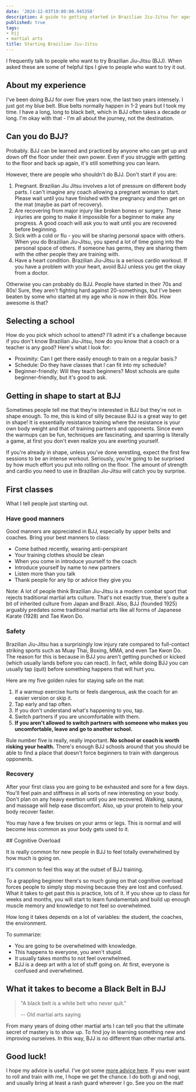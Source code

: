 ```yaml
---
date: '2024-12-03T19:00:00.945358'
description: A guide to getting started in Brazilian Jiu-Jitsu for ages 5 to 100.
published: true
tags: 
- bjj
- martial arts
title: Starting Brazilian Jiu-Jitsu
---
```


I frequently talk to people who want to try Brazilian Jiu-Jitsu (BJJ). When asked these are some of helpful tips I give to people who want to try it out.

## About my experience

I've been doing BJJ for over five years now, the last two years intensely. I just got my blue belt. Blue belts normally happen in 1-2 years but I took my time. I have a long, long to black belt, which in BJJ often takes a decade or long. I'm okay with that - I'm all about the journey, not the destination.

## Can you do BJJ?

Probably. BJJ can be learned and practiced by anyone who can get up and down off the floor under their own power. Even if you struggle with getting to the floor and back up again, it's still something you can learn.

However, there are people who shouldn't do BJJ. Don't start if you are:

1. Pregnant. Brazilian Jiu Jitsu involves a lot of pressure on different body parts. I can't imagine any coach allowing a pregnant woman to start. Please wait until you have finished with the pregnancy and then get on the mat (maybe as part of recovery). 
2. Are recovering from major injury like broken bones or surgery. These injuries are going to make it impossible for a beginner to make any progress. A good coach will ask you to wait until you are recovered before beginning.
3. Sick with a cold or flu - you will be sharing personal space with others. When you do Brazilian Jiu-Jitsu, you spend a lot of time going into the personal space of others. If someone has germs, they are sharing them with the other people they are training with. 
4. Have a heart condition. Brazilian Jiu-Jitsu is a serious cardio workout. If you have a problem with your heart, avoid BJJ unless you get the okay from a doctor.

Otherwise you can probably do BJJ. People have started in their 70s and 80s! Sure, they aren't fighting hard against 20-somethings, but I've been beaten by some who started at my age who is now in their 80s. How awesome is that?

## Selecting a school

How do you pick which school to attend? I'll admit it's a challenge because if you don't know Brazilian Jiu-Jitsu, how do you know that a coach or a teacher is any good? Here's what I look for:

- Proximity: Can I get there easily enough to train on a regular basis.?
- Schedule: Do they have classes that I can fit into my schedule?
- Beginner-friendly: Will they teach beginners? Most schools are quite beginner-friendly, but it's good to ask. 

## Getting in shape to start at BJJ

Sometimes people tell me that they're interested in BJJ but they're not in shape enough. To me, this is kind of silly because BJJ is a great way to get in shape! It is essentially resistance training where the resistance is your own body weight and that of training partners and opponents. Since even the warmups can be fun, techniques are fascinating, and sparring is literally a game, at first you don't even realize you are exerting yourself. 

If you're already in shape, unless you've done wrestling, expect the first few sessions to be an intense workout. Seriously, you're going to be surprised by how much effort you put into rolling on the floor. The amount of strength and cardio you need to use in Brazilian Jiu-Jitsu will catch you by surprise.

## First classes

What I tell people just starting out.

### Have good manners

Good manners are appreciated in BJJ, especially by upper belts and coaches. Bring your best manners to class:

- Come bathed recently, wearing anti-perspirant
- Your training clothes should be clean
- When you come in introduce yourself to the coach
- Introduce yourself by name to new partners
- Listen more than you talk
- Thank people for any tip or advice they give you

Note: A lot of people think Brazilian Jiu-Jitsu is a modern combat sport that rejects traditional martial arts culture. That's not exactly true, there's quite a bit of inherited culture from Japan and Brazil. Also, BJJ (founded 1925) arguably predates some traditional martial arts like all forms of Japanese Karate (1928) and Tae Kwon Do.

### Safety

Brazilian Jiu-Jitsu has a surprisingly low injury rate compared to full-contact striking sports such as Muay Thai, Boxing, MMA, and even Tae Kwon Do. The reason for this is because in BJJ you aren't getting punched or kicked (which usually lands before you can react). In fact, while doing BJJ you can usually tap (quit) before something happens that will hurt you. 

Here are my five golden rules for staying safe on the mat:

1. If a warmup exercise hurts or feels dangerous, ask the coach for an easier version or skip it.
2. Tap early and tap often.
3. If you don't understand what's happening to you, tap.
4. Switch partners if you are uncomfortable with them.
5. **If you aren't allowed to switch partners with someone who makes you uncomfortable, leave and go to another school.**

Rule number five is really, really important. **No school or coach is worth risking your health.** There's enough BJJ schools around that you should be able to find a place that doesn't force beginners to train with dangerous opponents.

### Recovery

After your first class you are going to be exhausted and sore for a few days. You'll feel pain and stiffness in all sorts of new interesting on your body. Don't plan on any heavy exertion until you are recovered. Walking, sauna, and massage will help ease discomfort. Also, up your protein to help your body recover faster.

You may have a few bruises on your arms or legs. This is normal and will become less common as your body gets used to it.

## Cognitive Overload

It is really common for new people in BJJ to feel totally overwhelmed by how much is going on. 

It's common to feel this way at the outset of BJJ training.

To a grappling beginner there's so much going on that cognitive overload forces people to simply stop moving because they are lost and confused. What it takes to get past this is practice, lots of it. If you show up to class for weeks and months, you will start to learn fundamentals and build up enough muscle memory and knowledge to not feel so overwhelmed.

How long it takes depends on a lot of variables: the student, the coaches, the environment. 

To summarize:

- You are going to be overwhelmed with knowledge.
- This happens to everyone, you aren't stupid.
- It usually takes months to not feel overwhelmed.
- BJJ is a deep art with a lot of stuff going on. At first, everyone is confused and overwhelmed.

## What it takes to become a Black Belt in BJJ

> "A black belt is a white belt who never quit."
>
>  -- Old martial arts saying

From many years of doing other martial arts I can tell you that the ultimate secret of mastery is to show up. To find joy in learning something new and improving ourselves. In this way, BJJ is no different than other martial arts.


## Good luck!

I hope my advice is useful. I've got some [more advice here](/posts/2023-06-bjj-training-tips). If you ever want to roll and train with me, I hope we get the chance. I do both gi and nogi, and usually bring at least a rash guard wherever I go. See you on the mat!
